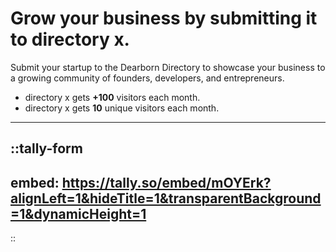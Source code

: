 # Grow your business by submitting it to directory x.

Submit your startup to the Dearborn Directory to showcase your business to a growing community of founders, developers, and entrepreneurs.
- directory x gets **+100** visitors each month.
- directory x gets **10** unique visitors each month.

---

::tally-form
---
embed: https://tally.so/embed/mOYErk?alignLeft=1&hideTitle=1&transparentBackground=1&dynamicHeight=1
---
::